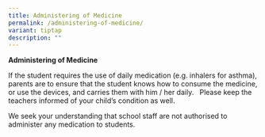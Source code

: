 ```yaml
---
title: Administering of Medicine
permalink: /administering-of-medicine/
variant: tiptap
description: ""
---
```

<p><strong>Administering of Medicine</strong>
</p>
<p>If the student requires the use of daily medication (e.g. inhalers for
asthma), parents are to ensure that the student knows how to consume the
medicine, or use the devices, and carries them with him / her daily.&nbsp;
&nbsp;Please keep the teachers informed of your child’s condition as well.&nbsp;</p>
<p>We seek your understanding that school staff are not authorised to administer
any medication to students.&nbsp;</p>
<p>&nbsp;</p>